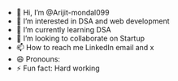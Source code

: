 - 👋 Hi, I’m @Arijit-mondal099
- 👀 I’m interested in DSA and web development 
- 🌱 I’m currently learning DSA
- 💞️ I’m looking to collaborate on Startup 
- 📫 How to reach me LinkedIn email and x
- 😄 Pronouns: 
- ⚡ Fun fact: Hard working 

<!---
Arijit-mondal099/Arijit-mondal099 is a ✨ special ✨ repository because its `README.md` (this file) appears on your GitHub profile.
You can click the Preview link to take a look at your changes.
--->

